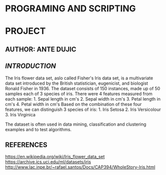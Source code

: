 # PROGRAMING AND SCRIPTING
# PROJECT
## AUTHOR: ANTE DUJIC

## *INTRODUCTION*

The Iris flower data set, aslo called Fisher's Iris data set, is a multivariate data set introduced by the British statistician, eugenicist, and biologist Ronald Fisher in 1936. The dataset consists of 150 instances, made up of 50 samples each of 3 species of iris.
There were 4 features measured from each sample:
    1. Sepal length in cm's
    2. Sepal width in cm's
    3. Petal length in cm's
    4. Petal width in cm's
Based on the combination of these four features, we can distinguish 3 species of iris:
    1. Iris Setosa
    2. Iris Versicolour
    3. Iris Virginica

The dataset is often used in data mining, classification and clustering examples and to test algorithms.

## **REFERENCES**
https://en.wikipedia.org/wiki/Iris_flower_data_set
https://archive.ics.uci.edu/ml/datasets/iris
http://www.lac.inpe.br/~rafael.santos/Docs/CAP394/WholeStory-Iris.html


